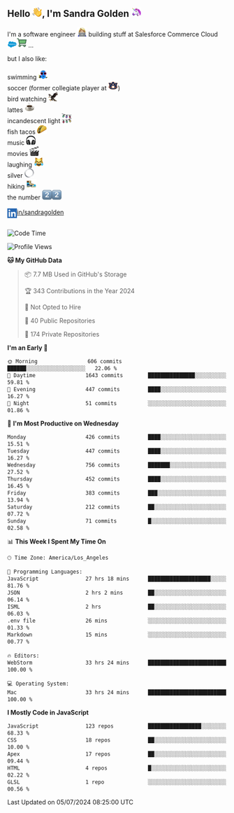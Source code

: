 ## Hello <img src="./static/emoji/wave.png" width="22" />, I'm Sandra Golden <img src="./static/emoji/unicorn-face.png" width="22" />

I'm a software engineer <img src="./static/emoji/female-technologist.png" width="22" /> building stuff at Salesforce Commerce Cloud <img src="./static/emoji/salesforce.png" width="22" /><img src="./static/emoji/commerce-cloud.png" width="22" />&nbsp;...

but I also like:<br/><br/>
swimming <img alt="swimming" src="./static/emoji/keep-swimming.png" width="22" /><br/>
soccer  (former collegiate player at <img src="./static/emoji/auburn.png" width="22" />)<br/>
bird watching <img src="./static/emoji/eagle.png" width="22" /><br/>
lattes <img src="./static/emoji/coffee.png" width="22" /><br/>
incandescent light <img src="./static/emoji/lights.png" width="22" /><br/>
fish tacos <img src="./static/emoji/taco.png" width="22" /><br/>
music <img src="./static/emoji/headphones.png" width="22" /><br/>
movies <img src="./static/emoji/movie-clapper.png" width="22" /><br/>
laughing <img src="./static/emoji/joy-cat.png" width="22" /><br/>
silver <img src="./static/emoji/silver-hoop.png" width="22" /><br/>
hiking <img src="./static/emoji/hiker.png" width="22" /><br/>
the number <img src="./static/emoji/two.png" width="22" /><img src="./static/emoji/two.png" width="22" />
<br/><br/>
<img align="left" alt="Sandra Golden | LinkedIn" width="22px" src="./static/emoji/linkedin.png" /> <a href="https://www.linkedin.com/in/sandragolden/">in/sandragolden</a>
<br/><br/>
<!--START_SECTION:waka-->
![Code Time](http://img.shields.io/badge/Code%20Time-348%20hrs%207%20mins-blue)

![Profile Views](http://img.shields.io/badge/Profile%20Views-0-blue)

**🐱 My GitHub Data** 

> 📦 7.7 MB Used in GitHub's Storage 
 > 
> 🏆 343 Contributions in the Year 2024
 > 
> 🚫 Not Opted to Hire
 > 
> 📜 40 Public Repositories 
 > 
> 🔑 174 Private Repositories 
 > 
**I'm an Early 🐤** 

```text
🌞 Morning                606 commits         ██████░░░░░░░░░░░░░░░░░░░   22.06 % 
🌆 Daytime                1643 commits        ███████████████░░░░░░░░░░   59.81 % 
🌃 Evening                447 commits         ████░░░░░░░░░░░░░░░░░░░░░   16.27 % 
🌙 Night                  51 commits          ░░░░░░░░░░░░░░░░░░░░░░░░░   01.86 % 
```
📅 **I'm Most Productive on Wednesday** 

```text
Monday                   426 commits         ████░░░░░░░░░░░░░░░░░░░░░   15.51 % 
Tuesday                  447 commits         ████░░░░░░░░░░░░░░░░░░░░░   16.27 % 
Wednesday                756 commits         ███████░░░░░░░░░░░░░░░░░░   27.52 % 
Thursday                 452 commits         ████░░░░░░░░░░░░░░░░░░░░░   16.45 % 
Friday                   383 commits         ███░░░░░░░░░░░░░░░░░░░░░░   13.94 % 
Saturday                 212 commits         ██░░░░░░░░░░░░░░░░░░░░░░░   07.72 % 
Sunday                   71 commits          █░░░░░░░░░░░░░░░░░░░░░░░░   02.58 % 
```


📊 **This Week I Spent My Time On** 

```text
🕑︎ Time Zone: America/Los_Angeles

💬 Programming Languages: 
JavaScript               27 hrs 18 mins      ████████████████████░░░░░   81.76 % 
JSON                     2 hrs 2 mins        ██░░░░░░░░░░░░░░░░░░░░░░░   06.14 % 
ISML                     2 hrs               ██░░░░░░░░░░░░░░░░░░░░░░░   06.03 % 
.env file                26 mins             ░░░░░░░░░░░░░░░░░░░░░░░░░   01.33 % 
Markdown                 15 mins             ░░░░░░░░░░░░░░░░░░░░░░░░░   00.77 % 

🔥 Editors: 
WebStorm                 33 hrs 24 mins      █████████████████████████   100.00 % 

💻 Operating System: 
Mac                      33 hrs 24 mins      █████████████████████████   100.00 % 
```

**I Mostly Code in JavaScript** 

```text
JavaScript               123 repos           █████████████████░░░░░░░░   68.33 % 
CSS                      18 repos            ██░░░░░░░░░░░░░░░░░░░░░░░   10.00 % 
Apex                     17 repos            ██░░░░░░░░░░░░░░░░░░░░░░░   09.44 % 
HTML                     4 repos             █░░░░░░░░░░░░░░░░░░░░░░░░   02.22 % 
GLSL                     1 repo              ░░░░░░░░░░░░░░░░░░░░░░░░░   00.56 % 
```




 Last Updated on 05/07/2024 08:25:00 UTC
<!--END_SECTION:waka-->
